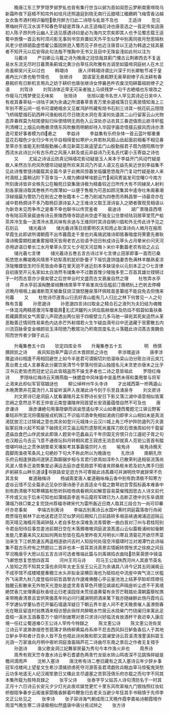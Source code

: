 <!-- { "loadSidebar": true } -->
　　晚唐江东三罗罗隠罗邺罗虬也皆有集行世当以邺为首如闺怨云梦断南窻啼晓乌新霜昨夜下庭梧不知帘外如珪月还照邉庭到晓无南行云腊晴江暖鸊鹈飞梅雪香沾越女衣鱼市酒村相识徧短歌月醉方归此二诗隠与虬皆不及也
　　王适诗
　　忽见寒梅树开花汉水滨不知春色早疑是弄珠人此王适梅花诗也唐音选之一首足传矣适唐初人陈子昂列传云幽人王适见感遇诗曰是必为海内文宗矣即其人也予见蜀志载王适蜀中旅懐一首云有时须问影无事则书空弃置如天外平生似梦中别离同夜月愁思隔秋风老少悲顔驷盈虚悟翟公葢因旅逰入蜀而见子昂也近注唐音以王适为韩退之铭其墓者不知开元以后安得此句法哉不惟胸中无书又且目中无珠妄浅如此何以注为
　　马戴诗
　　严羽卿云马戴之诗为晚唐之冠信哉其蓟门懐古云荆卿西去不复返易水东流无尽时日暮萧条蓟城北黄沙白草任风吹雅有古调至如猿啼洞庭树人在木兰舟虽柳吴兴无以过也
　　韩翊诗
　　唐人评韩翊诗谓比兴深于刘长卿觔节减于皇甫冉比兴景也觔节情也
　　张继诗
　　国语室无悬耜野无奥草尉缭子兵法耕有春悬耜织有日断机言用兵之妨于耕织也唐张继诗女停襄邑杵农废汶阳耕葢祖尉缭子之语
　　刘驾诗
　　刘驾诗体近卑无可采者独上马续残梦一句千古絶唱也东坡改之作瘦马兀残梦便见无味矣
　　张旭诗
　　张旭以能书名世人罕见其诗近日吴中人有收其春草帖一诗陆子渊为余诵之所谓春草青青万里余邉城落日见离居情知海上三年别不寄云间一纸书可谓絶唱余又见崔鸿胪所藏有旭书石刻三诗其一桃花矶云隠隠飞桥隔墅烟石矶西畔问渔船桃花尽日随流水洞在青溪何处邉其二山行留客云山光物态弄春辉莫为轻隂便拟归纵使晴明无雨色入云深处亦沾衣其三春逰值雨云欲寻轩槛列清樽江上烟云向晩昬须倩东风吹散雨明朝却待入华园字画竒怪摆云捩风而诗亦清逸可爱好事者模为四悬之
　　李益诗
　　李益集有乐府杂体一首云蓝叶郁重重蓝花石榴色少女归少年光华自相得爱如寒炉火弃若秋风扇山岳起面前相看不相见春至草亦生谁能无别情殷勤展心素见新莫忘故遥望孟门山殷勤报君子既为随阳鴈勿学西流水此诗比兴有古乐府之风唐人鲜及或云非益诗乃无名氏代霍小玉寄益之诗也
　　又
　　尤延之诗话云防真记隔墙花影动疑是玉人来本于李益开门风动竹疑是故人来然古乐府风吹牕帘动疑是所欢来其词乃齐梁人语又在益先矣近世刻李益集不见此诗惟曽慥诗圗载其全篇今录于此微风惊暮坐临牖思悠哉开门复动竹疑是故人来时滴枝上露稍沾阶下苔幸当一入幌为拂绿琴埃题云竹闻风寄苖发司空曙○今南方所刻唐诗皆非全帙先公在翰苑日裒集唐诗极为精备较近日所传大有不同縁吴人射利刻各家唐诗取其巻帙齐均厚薄如一以便于售极为可恶如顾况集其中逺寺吐朱阁春潮浮緑烟最为警防乃在削去之巻张籍本十二巻乃削减为四巻而吊韩昌黎一诗最竒亦在减中若杨烱诗不多乃取杨巨源诗妄入之王维诗又取王涯诗妄入之陋者骤观竞相语以为新竒未见而争市之是重不幸也聊书以传赏鉴者
　　裴迪诗
　　湖广景陵县西塔寺有陆羽茶泉裴迪有诗云景陵西塔寺踪迹尚空虚不独支公住曽经陆羽居草堂荒产蛤茶井冷生鱼一汲清泠水髙风味有余迪与王维同时其诗自辋川倡和外无传此诗予见之石刻云
　　储光羲诗
　　储光羲诗落日烧雾明农夫知雨止耿湋诗向人微月在报雨早霞生此即谚所谓朝霞不出市暮霞走千里也刘禹锡武陵诗即隂春暗度将霁雾先昬耿湋诗晚雷期稔嵗重雾报晴天皆用老农占验语予旧日秋成诗云草头占月晕米价问天河亦用谚语日晕长江水月晕草头空又七夕视天河显晦卜米价丰歉葢老农有验之占云
　　储光羲七言律
　　储光羲诗五巻五言古诗过半七言律止田家即事一首而已桑柘悠悠水蘸堤晚风晴景不妨犁髙机犹织卧蚕子下坂饥逢饷馌妻杏色满林羊酪熟麦凉浮陇雉媒低生时乐死皆由命事在旻天逈不迷近刻本多缺误余以元刻本正之○七言律自初唐至开元名家如太白浩然韦储集中不过数首惟少陵独多至二百首其雄壮铿锵过于一时而古意亦少衰矣譬之后世举业时文盛而古文衰废自然之理
　　杜牧弄水亭诗
　　弄水亭前溪飐艶翠绡舞绮席草芊芊紫峯岚伍伍槛前汀鴈栖杭上巴帆去停樽迟晩月咽咽上幽渚断霓天帔垂狂烧汉旗怒塍泉落环佩畦苗差纂组不能自免去但愧来何暮
　　又
　　杜牧诗尽道青山归去好青山能有几人归比之林下何曽见一人之句殊有含蓄
　　孙思邈诗
　　孙思邈四言诗曰取金之精合石之液列为夫妇结为魂魄一体混沌两精感激河车覆载鼎无忒洪鑪列火烘焰翕赫烟未及防焰不假碧如畜扶桑若藏霹雳姹女气索婴儿声寂透出两仪丽于四极壁立几多马驰一驿宛其死矣适然从革恶黜善迁情囘性易紫色内达赤芒外射熠若火生乍疑血滴号曰中还退藏于宻雾散五内川流百脉骨变金植颜驻玉泽阳徳乃敷隂功乃积南宫度名北斗落籍此诗词髙古类魏伯阳而世传者少録于此云













　　升庵集巻五十四
　　钦定四库全书
　　升庵集巻五十五　　　　　明　杨慎　撰顾凯之诗
　　疾风知劲草严霜识贞木晋顾凯之诗也
　　李涉赠盗诗
　　唐李涉赠盗诗曰相逢不用相回避世上如今半是君可谓婉切刘伯温咏梁山泊分赃台诗云突兀髙台累土成人言暴客此分赢饮泉清节今寥落何但梁山独擅名元末贪吏亦唐末之比乎汉书云吏皆虎而冠史记云此皆刼盗而不操戈矛者也二诗之意皆祖此
　　罗隠红梅诗
　　罗隠咏红梅诗云天赐燕脂一抹腮盘中风味笛中哀虽然未得和羮用曽与将军止渇来此却似军官宿娼谜也
　　柳公绰梓州牛头寺诗
　　才出城西第一桥两邉山木晩萧萧井花莫洗行人耳留听溪声入夜潮此诗今刻于乐至县涌泉寺
　　刘文房诗
　　刘文房诗已是洞庭人犹看灞陵月孟东野诗长安日下影又落江湖中语意相似皆寓恋阙之意然总不若王仲宣云南登灞陵岸囘首望长安涵蓄蕴借自然不可及也
　　唐彦谦诗
　　唐彦谦絶句用事隠僻而讽谕悠逺似李义山如奏捷西蜀题沱江驿云野客乗轺非所宜况将儒服报戎机锦江不识临邛酒幸免相如渇病归即李义山相如未是真消渇犹放沱江过锦城之意也其余如登兴元城烽火云汉川城上角三呼护跸防邉列万夫褒姒冢前烽火起不知泉下破顔无邓艾庙云昭烈遗黎死尚羞挥刀砍石恨谯周如何千载留遗庙血食巴山伴武侯此即唐人题吴中范蠡庙云千年宗国无穷恨只合江邉祀子胥之句也汉殿云鸟去云飞意不通夜坛斜月转桐风君王寂虑无消息却就真人觅钜公首首有醖借堪吟咏比之贯休胡曽辈天壤矣考其事葢僖宗时人也
　　喻鳬诗
　　喻鳬诗鴈天霞脚雨渔夜苇条风上句絶妙下句大不称此所以为晚唐也
　　孔欣诗
　　南朝孔欣乐府云相逢狭路间道狭正踟蹰辍步相与言君行欲焉如淳朴久已散荣利迭相驱流落尚风波人情多迁渝势集堂必满运去庭亦虚竞趋尝不暇谁肯顾桑枢未若及初九携手归田庐躬耕东山畔乐道读书狭路安足逰方外可寄娱此诗髙趣可并渊明欣早嵗辞荣不负其言矣
　　崔道融梅诗
　　杨诚斋爱唐人崔道融咏梅云香中别有韵清极不知寒方虚谷云惜不见全篇余近见杂抄唐诗册子此首适全今载之数萼初含雪孤标画本难香中别有韵清极不知寒横笛和愁听斜枝倚病看朔风如解意容易莫催残因思古人诗文前代不传或又出于后未可知也如蒲城县李邕书云麾将军碑已为人击断正徳中刘东阜谪居蒲城乃铁□束之复完饶州荐福寺碑宋代为雷所轰近日商人取其三段合为一尚可印摹吁亦竒事矣
　　李端古别离诗
　　李端古别离诗云水国叶黄时洞庭霜落夜行舟闻商贾宿在枫林下此地送君还茫茫似梦间后期知几日前路转多艰巫峡通湘浦迢迢隔云雨天晴见海樯月落闻钟鼓人老自多愁水深难急流青霄歌一曲白首对汀州与君桂阳别令君岳阳待后事忽差池前期日空在木落鴈嗷嗷洞庭波浪髙逺山云似葢极浦树如毫朝发能几里暮来风又起如何两处愁皆在孤舟里昨夜天月明长川寒且清菊花开欲尽荠菜泊来生下江帆势速五两遥相逐欲问去时人知投何处宿空泠猿啸时泣对湘潭竹此诗端集不载古乐府有之然题曰二首非也本一首耳其诗真景实情婉转惆怅求之徐庾之间且罕况晚唐乎大厯以后五言古诗可选者惟端此篇与刘禹锡捣衣曲陆防茱萸匣中镜温飞卿悠悠复悠悠四首耳
　　河州王司马诗
　　司马王公竑陜西河州人其直节英名人皆知之而不知其文藻也余同年太史玉垒王公元正为余诵其八诗今记其五囘澜阁云不成亭馆不成楼矮屋重棚立水头非拟金梁横巨海也为砥柱屹中流座中爽气消三伏槛外飞湍肃九秋几度登临仰前哲昌黎古作邈难俦醒心亭云鉴池池上结茅亭缷却烦襟任独醒云影散来无外物天光澄处是虚灵青青草色开牕见飒飒松声隔座听尘虑不干真境絶焚香兀坐理黄庭秋香径云归老溪园径未荒径邉黄菊有余芳芒鞋踏处濡朝露藜杖携来带晩香清景且宜供笑傲髙年何必问行藏渊明把酒来篱下我亦随縁醉此傍丹霞坞云不学逋仙学董仙杏花开徧石墙邉浑疑日下朝云界半是人间不老天晚景催人虽潦倒春光在眼且留连村翁携酒来相访憩此徜徉共醉眠水竹居云水绕柴门竹绕阑归来寓此足盘桓一溪氷玉涵春意万个琅玕耐嵗寒对景只求诗兴好临流肯放酒杯干衰迟幸入康庄境一任红尘蜀道难○王公诗人罕传今特録之
　　陈文恵公诗
　　陈文恵公尧佐吴江诗云平波渺渺烟苍苍菰蒲才熟杨柳黄扁舟系岸不忍去西风斜日鲈鱼香后人于其地立鲈乡亭和者计百余人皆不及也噫此诗尚敢和耶又碧澜堂诗云苕溪清浅霅溪斜碧玉光涵一万家谁向月明中夜听洞庭渔笛隔芦花二诗曲尽东南之景后之作者无复措手
　　孙逖诗
　　渔父歌金洞江妃舞翠房最为秀句今本作渔火非也
　　周焘诗
　　周焘有观天竺寺激水诗云拳石耆婆色两青竹龙驱水转山鸣夜深不见跳珠碎疑是檐间滴雨声
　　沈彬入塞诗
　　唐沈彬有诗二巻旧藏有之其入塞诗云年少辞乡事冠军戍楼闲上望星文生希沙漠擒骄虏死夺河源答圣君鸢觑败兵眠血草马惊寃鬼哭愁云功多地逺无人纪汉阁笙歌日又曛此言尽邉塞之苦郭茂倩乐府亦载之而句字不同其本集所载为胜特具録之
　　张亨父诗
　　张泰字亨父姑苏人诗句清防名于一时其正月十六日诗云长安元夕少灯光此夜欢娱觉更忙十里东风吹翠袖九门银烛照红妆虹桥御陌争春步云阁谁家閟晚香醉着吟鞭急归去老夫当避少年狂其手书稿慎于先师李文正公处见之
　　张李诗
　　张子容诗海气朝成雨江天晩作霞李嘉祐诗朝霞晴作雨湿气晩生寒二诗语极相似然盛唐中唐分焉试辨之
　　张方诗
